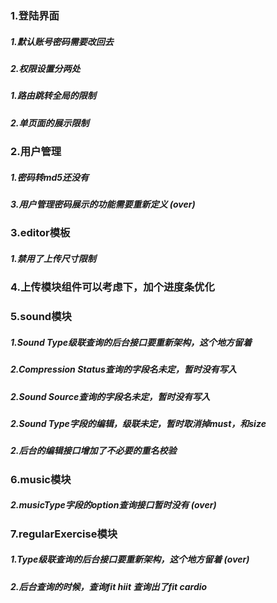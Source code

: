 ###  1.登陆界面
##### 1.默认账号密码需要改回去

##### 2.权限设置分两处
##### 1.路由跳转全局的限制
##### 2.单页面的展示限制

### 2.用户管理
##### 1.密码转md5还没有
##### 3.用户管理密码展示的功能需要重新定义  (over)

### 3.editor模板
##### 1.禁用了上传尺寸限制

### 4.上传模块组件可以考虑下，加个进度条优化

### 5.sound模块
##### 1.Sound Type级联查询的后台接口要重新架构，这个地方留着
##### 2.Compression Status查询的字段名未定，暂时没有写入
##### 2.Sound Source查询的字段名未定，暂时没有写入
##### 2.Sound Type字段的编辑，级联未定，暂时取消掉must，和size
##### 2.后台的编辑接口增加了不必要的重名校验

### 6.music模块
##### 2.musicType字段的option查询接口暂时没有        (over)

### 7.regularExercise模块
##### 1.Type级联查询的后台接口要重新架构，这个地方留着  (over)
##### 2.后台查询的时候，查询fit hiit 查询出了fit cardio







